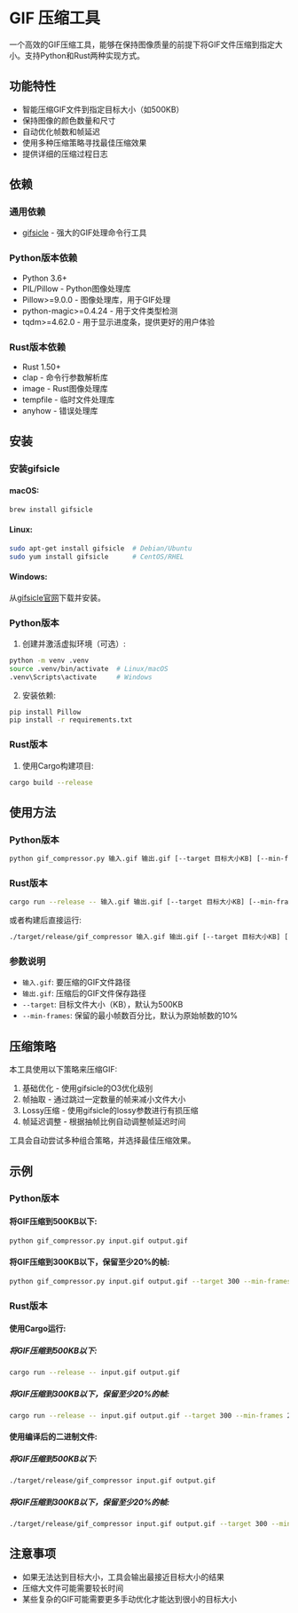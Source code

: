 # GIF 压缩工具

一个高效的GIF压缩工具，能够在保持图像质量的前提下将GIF文件压缩到指定大小。支持Python和Rust两种实现方式。

## 功能特性

- 智能压缩GIF文件到指定目标大小（如500KB）
- 保持图像的颜色数量和尺寸
- 自动优化帧数和帧延迟
- 使用多种压缩策略寻找最佳压缩效果
- 提供详细的压缩过程日志

## 依赖

### 通用依赖

- [gifsicle](https://www.lcdf.org/gifsicle/) - 强大的GIF处理命令行工具

### Python版本依赖

- Python 3.6+
- PIL/Pillow - Python图像处理库
- Pillow>=9.0.0 - 图像处理库，用于GIF处理
- python-magic>=0.4.24 - 用于文件类型检测
- tqdm>=4.62.0 - 用于显示进度条，提供更好的用户体验

### Rust版本依赖

- Rust 1.50+
- clap - 命令行参数解析库
- image - Rust图像处理库
- tempfile - 临时文件处理库
- anyhow - 错误处理库

## 安装

### 安装gifsicle

#### macOS:
```bash
brew install gifsicle
```

#### Linux:
```bash
sudo apt-get install gifsicle  # Debian/Ubuntu
sudo yum install gifsicle      # CentOS/RHEL
```

#### Windows:
从[gifsicle官网](https://www.lcdf.org/gifsicle/)下载并安装。

### Python版本

1. 创建并激活虚拟环境（可选）:
```bash
python -m venv .venv
source .venv/bin/activate  # Linux/macOS
.venv\Scripts\activate     # Windows
```

2. 安装依赖:
```bash
pip install Pillow
pip install -r requirements.txt
```

### Rust版本

1. 使用Cargo构建项目:
```bash
cargo build --release
```

## 使用方法

### Python版本

```bash
python gif_compressor.py 输入.gif 输出.gif [--target 目标大小KB] [--min-frames 最小帧数百分比]
```

### Rust版本

```bash
cargo run --release -- 输入.gif 输出.gif [--target 目标大小KB] [--min-frames 最小帧数百分比]
```

或者构建后直接运行:

```bash
./target/release/gif_compressor 输入.gif 输出.gif [--target 目标大小KB] [--min-frames 最小帧数百分比]
```

### 参数说明

- `输入.gif`: 要压缩的GIF文件路径
- `输出.gif`: 压缩后的GIF文件保存路径
- `--target`: 目标文件大小（KB），默认为500KB
- `--min-frames`: 保留的最小帧数百分比，默认为原始帧数的10%

## 压缩策略

本工具使用以下策略来压缩GIF:

1. 基础优化 - 使用gifsicle的O3优化级别
2. 帧抽取 - 通过跳过一定数量的帧来减小文件大小
3. Lossy压缩 - 使用gifsicle的lossy参数进行有损压缩
4. 帧延迟调整 - 根据抽帧比例自动调整帧延迟时间

工具会自动尝试多种组合策略，并选择最佳压缩效果。

## 示例

### Python版本

#### 将GIF压缩到500KB以下:

```bash
python gif_compressor.py input.gif output.gif
```

#### 将GIF压缩到300KB以下，保留至少20%的帧:

```bash
python gif_compressor.py input.gif output.gif --target 300 --min-frames 20
```

### Rust版本

#### 使用Cargo运行:

##### 将GIF压缩到500KB以下:

```bash
cargo run --release -- input.gif output.gif
```

##### 将GIF压缩到300KB以下，保留至少20%的帧:

```bash
cargo run --release -- input.gif output.gif --target 300 --min-frames 20
```

#### 使用编译后的二进制文件:

##### 将GIF压缩到500KB以下:

```bash
./target/release/gif_compressor input.gif output.gif
```

##### 将GIF压缩到300KB以下，保留至少20%的帧:

```bash
./target/release/gif_compressor input.gif output.gif --target 300 --min-frames 20
```

## 注意事项

- 如果无法达到目标大小，工具会输出最接近目标大小的结果
- 压缩大文件可能需要较长时间
- 某些复杂的GIF可能需要更多手动优化才能达到很小的目标大小 